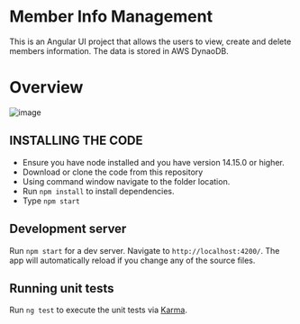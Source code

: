 # Member Info Management

This is an Angular UI project that allows the users to view, create and delete members information. The data is stored in AWS DynaoDB. 

# Overview 
![image](https://user-images.githubusercontent.com/22327983/124566542-2581b580-de11-11eb-82cf-969a252cbddd.png)

## INSTALLING THE CODE
* Ensure you have node installed and you have version 14.15.0 or higher.
* Download or clone the code from this repository
* Using command window navigate to the folder location.
* Run `npm install` to install dependencies.
* Type `npm start`

## Development server

Run `npm start` for a dev server. Navigate to `http://localhost:4200/`. The app will automatically reload if you change any of the source files.


## Running unit tests

Run `ng test` to execute the unit tests via [Karma](https://karma-runner.github.io).

